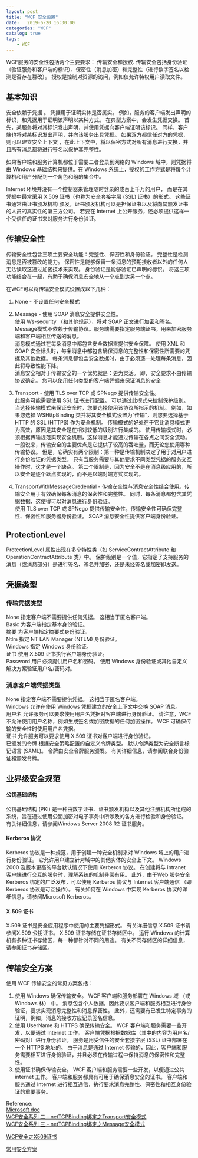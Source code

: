```yaml
---                
layout: post                
title: "WCF 安全设置"                
date:   2019-6-20 16:30:00                 
categories: "WCF"                
catalog: true                
tags:                 
    - WCF                
---      
```

  
WCF服务的安全性包括两个主要要求： 传输安全和授权. 传输安全包括身份验证（验证服务和客户端的标识）、保密性（消息加密）和完整性（进行数字签名以检测是否存在篡改）。 授权是控制对资源的访问，例如仅允许特权用户读取文件。

## 基本知识
安全依赖于凭据 。 凭据用于证明实体是否属实。 例如，服务的客户端发出声明的标识，和凭据用于证明该声明以某种方式。 在典型方案中，会发生凭据交换。 首先，某服务将对其标识发出声明，并使用凭据向客户端证明该标识。 同样，客户端也将对某标识发出声明，并向该服务出具凭据。 如果双方都信任对方的凭据，则可以建立安全上下文 ，在此上下文中，将以保密方式对所有消息进行交换，并且所有消息都将进行签名以保护其完整性。

如果客户端和服务计算机都位于需要二者登录到网络的 Windows 域中，则凭据将由 Windows 基础结构来提供。在 Windows 系统上，授权的工作方式是将每个计算机和用户分配到一个角色和组的集合中。  

Internet 环境并没有一个控制器来管理随时登录的成百上千万的用户， 而是在其凭据中最常采用 X.509 证书（也称为安全套接字层 (SSL) 证书）的形式。 这些证书通常由证书颁发机构 颁发，证书颁发机构可以是担保证书以及将向其颁发证书的人员的真实性的第三方公司。 若要在 Internet 上公开服务，还必须提供这样一个受信任的证书来对服务进行身份验证。

## 传输安全性

传输安全性包含三项主要安全功能：完整性、保密性和身份验证。 完整性是检测消息是否被篡改的能力。 保密性是能够保留一条消息的预期接收者以外的任何人无法读取这通过加密技术来实现。 身份验证是能够验证已声明的标识。 将这三项功能结合在一起，有助于确保消息安全地从一个点到达另一个点。  

在WCF可以将传输安全模式设置成以下几种：  
1. None - 不设置任何安全模式  
2. Message - 使用 SOAP 消息安全提供安全性。  
使用 Ws-security （和其他规范），将对 SOAP 正文进行加密和签名。 Message模式不依赖于传输协议。服务端需要指定服务端证书，用来加密服务端和客户端相互传送的消息。  
消息模式通过在每条消息中都包含安全数据来提供安全保障。 使用 XML 和 SOAP 安全标头时，每条消息中都包含确保消息的完整性和保密性所需要的凭据及其他数据。 每条消息都包含安全数据时，由于必须逐一处理每条消息，因此将导致性能下降。  
消息安全相对于传输安全的一个优势就是：更为灵活。 即，安全要求不由传输协议确定。 您可以使用任何类型的客户端凭据来保证消息的安全 

3. Transport - 使用 TLS over TCP 或 SPNego 提供传输安全性。   
此服务可能需要使用 SSL 证书进行配置。 可以通过此模式来控制保护级别。  
当选择传输模式来保证安全时，您要选择使用该协议所指示的机制。 例如，如果您选择 WSHttpBinding 类并将其安全模式设置为“传输”，则您要选择基于 HTTP 的 SSL (HTTPS) 作为安全机制。 传输模式的好处在于它比消息模式更为高效，原因是其安全是在相对较低的级别进行集成的。 使用传输模式时，必须根据传输规范实现安全机制，这样消息才能通过传输在各点之间安全流动。  
一般说来，传输安全的主要优点是它提供了较高的吞吐量，而无论您使用哪种传输协议。 但是，它确实有两个限制：第一种是传输机制决定了用于对用户进行身份验证的凭据类型。 只有当服务需要与其他要求不同类型凭据的服务交互操作时，这才是一个缺点。 第二个限制是，因为安全不是在消息级应用的，所以安全是逐个跃点实现的，而不是以端对端方式实现的。 

4. TransportWithMessageCredential - 传输安全性与消息安全性结合使用。传输安全用于有效确保每条消息的保密性和完整性。 同时，每条消息都包含其凭据数据，这使得可以对消息进行身份验证。   
使用 TLS over TCP 或 SPNego 提供传输安全性，传输安全性可确保完整性、保密性和服务器身份验证。 SOAP 消息安全性提供客户端身份验证。 

## ProtectionLevel 
ProtectionLevel 属性出现在多个特性类（如 ServiceContractAttribute 和 OperationContractAttribute 类）中。 保护级别是一个值，它指定了支持服务的消息（或消息部分）是进行签名、签名并加密，还是未经签名或加密即发送。
## 凭据类型

### 传输凭据类型
None	指定客户端不需要提供任何凭据。 这相当于匿名客户端。  
Basic	为客户端指定基本身份验证。   
摘要	为客户端指定摘要式身份验证。   
Ntlm	指定 NT LAN Manager (NTLM) 身份验证。   
Windows	指定 Windows 身份验证。   
证书	使用 X.509 证书执行客户端身份验证。  
Password	用户必须提供用户名和密码。 使用 Windows 身份验证或其他自定义解决方案验证用户名/密码对。  

### 消息客户端凭据类型

None	指定客户端不需要提供凭据。 这相当于匿名客户端。  
Windows	允许在使用 Windows 凭据建立的安全上下文中交换 SOAP 消息。  
用户名	允许服务可以要求使用用户名凭据对客户端进行身份验证。 请注意，WCF 不允许使用用户名称，例如生成签名或加密数据的任何加密操作。 WCF 可确保传输的安全性时使用用户名凭据。  
证书	允许服务可以要求使用 X.509 证书对客户端进行身份验证。  
已颁发的令牌	根据安全策略配置的自定义令牌类型。 默认令牌类型为安全断言标记语言 (SAML)。 令牌由安全令牌服务颁发。 有关详细信息，请参阅联合身份验证和颁发令牌。


## 业界级安全规范
#### 公钥基础结构

公钥基础结构 (PKI) 是一种由数字证书、证书颁发机构以及其他注册机构所组成的系统，旨在通过使用公钥加密对电子事务中所涉及的各方进行检验和身份验证。 有关详细信息，请参阅Windows Server 2008 R2 证书服务。

#### Kerberos 协议
Kerberos 协议是一种规范，用于创建一种安全机制来对 Windows 域上的用户进行身份验证。 它允许用户建立针对域中的其他实体的安全上下文。 Windows 2000 及版本更高的平台默认情况下使用 Kerberos 协议。 在创建将与 intranet 客户端进行交互的服务时，理解系统的机制非常有用。 此外，由于Web 服务安全 Kerberos 绑定的广泛发布，可以使用 Kerberos 协议与 Internet 客户端通信 （即 Kerberos 协议是可互操作）。 有关如何在 Windows 中实现 Kerberos 协议的详细信息，请参阅Microsoft Kerberos。

#### X.509 证书
X.509 证书是安全应用程序中使用的主要凭据形式。 有关详细信息 X.509 证书请参阅X.509 公钥证书。 X.509 证书存储在证书存储区中。 运行 Windows 的计算机有多种证书存储区，每一种都针对不同的用途。 有关不同存储区的详细信息，请参阅证书存储区。

## 传输安全方案
使用 WCF 传输安全的常见方案包括：
1. 使用 Windows 确保传输安全。 WCF 客户端和服务部署在 Windows 域 （或 Windows 林） 中。 消息包含个人数据，因此要求客户端和服务相互进行身份验证，要求实现消息完整性和消息保密性。 此外，还需要有已发生特定事务的证明，例如，消息的接收方应记录签名信息。
2. 使用 UserName 和 HTTPS 确保传输安全。 WCF 客户端和服务需要一些开发，以便通过 Internet 工作。 客户端凭据根据数据库（其中的内容为用户名/密码对）进行身份验证。 服务是用受信任的安全套接字层 (SSL) 证书部署在一个 HTTPS 地址的。 由于消息是通过 Internet 传输的，因此，客户端和服务需要相互进行身份验证，并且必须在传输过程中保持消息的保密性和完整性。
3. 使用证书确保传输安全。 WCF 客户端和服务需要一些开发，以便通过公共 internet 工作。 客户端和服务都具有可用于确保消息安全的证书。 客户端和服务通过 Internet 进行相互通信，执行要求消息完整性、保密性和相互身份验证的重要事务。

Reference:  
[Microsoft doc](https://docs.microsoft.com/zh-cn/dotnet/framework/wcf/securing-services)  
[WCF安全系列 二 - netTCPBinding绑定之Transport安全模式](https://www.cnblogs.com/chnking/archive/2008/10/07/1305891.html)  
[WCF安全系列 三 - netTCPBinding绑定之Message安全模式](http://www.cnblogs.com/chnking/archive/2008/10/15/1312120.html)

[WCF安全之X509证书](https://www.cnblogs.com/viter/archive/2009/07/02/x509.html)

[常用安全方案](https://docs.microsoft.com/zh-cn/dotnet/framework/wcf/feature-details/common-security-scenarios)